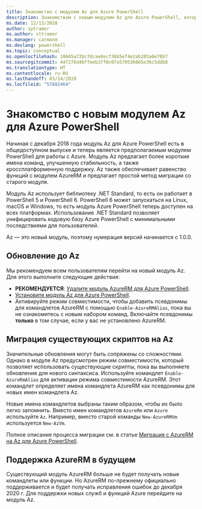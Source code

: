 ```yaml
---
title: Знакомство с модулем Az для Azure PowerShell
description: Знакомством с новым модулем Az для Azure PowerShell, который заменяет модуль AzureRM.
ms.date: 12/13/2018
author: sptramer
ms.author: sttramer
ms.manager: carmonm
ms.devlang: powershell
ms.topic: conceptual
ms.openlocfilehash: 10665a72bc7dcae8ecf36b5ef4e2ab285a0e78b7
ms.sourcegitcommit: 447276d46ffeeb37f0c07a570536665e36c5ddb8
ms.translationtype: HT
ms.contentlocale: ru-RU
ms.lasthandoff: 03/14/2019
ms.locfileid: "57882464"
---
```

# <a name="introducing-the-new-azure-powershell-az-module"></a>Знакомство с новым модулем Az для Azure PowerShell

Начиная с декабря 2018 года модуль Az для Azure PowerShell есть в общедоступном выпуске и теперь является предполагаемым модулем PowerShell для работы с Azure. Модуль Az предлагает более короткие имена команд, улучшенную стабильность, а также кроссплатформенную поддержку. Az также обеспечивает равенство функций с модулем AzureRM и предлагает простой метод миграции со старого модуля.

Модуль Az использует библиотеку .NET Standard, то есть он работает в PowerShell 5 и PowerShell 6.
PowerShell 6 может запускаться на Linux, macOS и Windows, то есть модуль Azure PowerShell теперь доступен на всех платформах.
Использование .NET Standard позволяет унифицировать кодовую базу Azure PowerShell с минимальными последствиями для пользователей.

Az — это новый модуль, поэтому нумерация версий начинается с 1.0.0.

## <a name="upgrade-to-az"></a>Обновление до Az

Мы рекомендуем всем пользователям перейти на новый модуль Az. Для этого выполните следующие действия:

* __РЕКОМЕНДУЕТСЯ__: [Удалите модуль AzureRM для Azure PowerShell](/powershell/azure/uninstall-az-ps#uninstall-the-azurerm-module).
* [Установите модуль Az для Azure PowerShell](/powershell/azure/install-az-ps).
* Активируйте режим совместимости, чтобы добавить псевдонимы для командлетов AzureRM с помощью `Enable-AzureRMAlias`, пока вы не ознакомитесь с новым набором команд. Включайте псевдонимы __только__ в том случае, если у вас не установлено AzureRM.

## <a name="migrate-existing-scripts-to-az"></a>Миграция существующих скриптов на Az

Значительные обновления могут быть сопряжены со сложностями. Однако в модуле Az предусмотрен режим совместимости, который позволяет использовать существующие скрипты, пока вы выполняете обновление для нового синтаксиса. Используйте командлет `Enable-AzureRmAlias` для активации режима совместимости AzureRM. Этот командлет определяет имена командлета AzureRM как псевдонимы для новых имен командлета Az.

Новые имена командлетов выбраны таким образом, чтобы их было легко запомнить. Вместо имен командлетов `AzureRm` или `Azure` используйте `Az`. Например, вместо старой команды `New-AzureRMVm` используется `New-AzVm`.

Полное описание процесса миграции см. в статье [Миграция с AzureRM на Az для Azure PowerShell](migrate-from-azurerm-to-az.md).

## <a name="the-future-of-support-for-azurerm"></a>Поддержка AzureRM в будущем

Существующий модуль AzureRM больше не будет получать новые командлеты или функции. Но AzureRM по-прежнему официально поддерживается и будет получать исправления ошибок до декабря 2020 г. Для поддержки новых служб и функций Azure перейдите на модуль Az.
